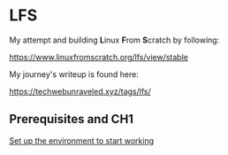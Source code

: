# LFS

My attempt and building **L**inux **F**rom **S**cratch by following:

https://www.linuxfromscratch.org/lfs/view/stable

My journey's writeup is found here:

https://techwebunraveled.xyz/tags/lfs/

## Prerequisites and CH1

[Set up the environment to start working](https://techwebunraveled.xyz/posts/lfs-diaries-1/)

